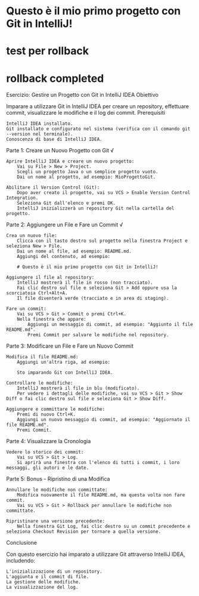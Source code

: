 
# Questo è il mio primo progetto con Git in IntelliJ!
# test per rollback
# rollback completed

Esercizio: Gestire un Progetto con Git in IntelliJ IDEA
Obiettivo

Imparare a utilizzare Git in IntelliJ IDEA per creare un repository, effettuare commit, visualizzare le modifiche e il log dei commit.
Prerequisiti

    IntelliJ IDEA installato.
    Git installato e configurato nel sistema (verifica con il comando git --version nel terminale).
    Conoscenza di base di IntelliJ IDEA.

Parte 1: Creare un Nuovo Progetto con Git √

    Aprire IntelliJ IDEA e creare un nuovo progetto:
        Vai su File > New > Project.
        Scegli un progetto Java o un semplice progetto vuoto.
        Dai un nome al progetto, ad esempio: MioProgettoGit.

    Abilitare il Version Control (Git):
        Dopo aver creato il progetto, vai su VCS > Enable Version Control Integration.
        Seleziona Git dall'elenco e premi OK.
        IntelliJ inizializzerà un repository Git nella cartella del progetto.

Parte 2: Aggiungere un File e Fare un Commit √

    Crea un nuovo file:
        Clicca con il tasto destro sul progetto nella finestra Project e seleziona New > File.
        Dai un nome al file, ad esempio: README.md.
        Aggiungi del contenuto, ad esempio:

        # Questo è il mio primo progetto con Git in IntelliJ!

    Aggiungere il file al repository:
        IntelliJ mostrerà il file in rosso (non tracciato).
        Fai clic destro sul file e seleziona Git > Add oppure usa la scorciatoia Ctrl+Alt+A.
        Il file diventerà verde (tracciato e in area di staging).

    Fare un commit:
        Vai su VCS > Git > Commit o premi Ctrl+K.
        Nella finestra che appare:
            Aggiungi un messaggio di commit, ad esempio: "Aggiunto il file README.md".
            Premi Commit per salvare le modifiche nel repository.

Parte 3: Modificare un File e Fare un Nuovo Commit

    Modifica il file README.md:
        Aggiungi un'altra riga, ad esempio:

        Sto imparando Git con IntelliJ IDEA.

    Controllare le modifiche:
        IntelliJ mostrerà il file in blu (modificato).
        Per vedere i dettagli delle modifiche, vai su VCS > Git > Show Diff o fai clic destro sul file e seleziona Git > Show Diff.

    Aggiungere e committare le modifiche:
        Premi di nuovo Ctrl+K.
        Aggiungi un nuovo messaggio di commit, ad esempio: "Aggiornato il file README.md".
        Premi Commit.

Parte 4: Visualizzare la Cronologia

    Vedere lo storico dei commit:
        Vai su VCS > Git > Log.
        Si aprirà una finestra con l'elenco di tutti i commit, i loro messaggi, gli autori e le date.

Parte 5: Bonus - Ripristino di una Modifica

    Annullare le modifiche non committate:
        Modifica nuovamente il file README.md, ma questa volta non fare commit.
        Vai su VCS > Git > Rollback per annullare le modifiche non committate.

    Ripristinare una versione precedente:
        Nella finestra Git Log, fai clic destro su un commit precedente e seleziona Checkout Revision per tornare a quella versione.

Conclusione

Con questo esercizio hai imparato a utilizzare Git attraverso IntelliJ IDEA, includendo:

    L'inizializzazione di un repository.
    L'aggiunta e il commit di file.
    La gestione delle modifiche.
    La visualizzazione del log.